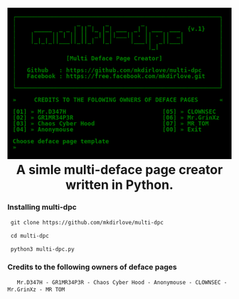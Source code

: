 <h1 align="center">
  <br>
  <a href="https://github.com/mkdirlove/multi-dpc"><img src="https://raw.githubusercontent.com/mkdirlove/multi-dpc/main/multi-dpc.png" alt="multi-dpc"></a>
  <br>
  A simle multi-deface page creator written in Python.
  <br>
</h1>

### Installing multi-dpc

```
 git clone https://github.com/mkdirlove/multi-dpc
```
```
 cd multi-dpc
```
```
 python3 multi-dpc.py
```

### Credits to the following owners of deface pages

```
   Mr.D347H - GR1MR34P3R - Chaos Cyber Hood - Anonymouse - CLOWNSEC - Mr.GrinXz - MR TOM
```

